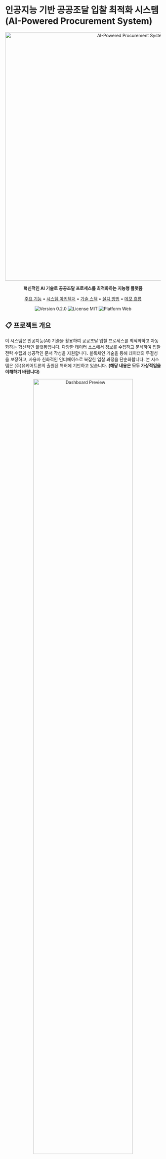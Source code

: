 # 인공지능 기반 공공조달 입찰 최적화 시스템 (AI-Powered Procurement System)

<div align="center">
  <img src="public/assets/aips-banner.svg" alt="AI-Powered Procurement System" width="800px">
  
  <p align="center">
    <b>혁신적인 AI 기술로 공공조달 프로세스를 최적화하는 지능형 플랫폼</b>
  </p>
  
  <p align="center">
    <a href="#주요-기능">주요 기능</a> •
    <a href="#시스템-아키텍처">시스템 아키텍처</a> •
    <a href="#기술-스택">기술 스택</a> •
    <a href="#설치-방법">설치 방법</a> •
    <a href="#데모-흐름">데모 흐름</a>
  </p>
  
  <p align="center">
    <img src="https://img.shields.io/badge/version-0.2.0-blue" alt="Version 0.2.0">
    <img src="https://img.shields.io/badge/license-MIT-green" alt="License MIT">
    <img src="https://img.shields.io/badge/platform-web-lightgrey" alt="Platform Web">
  </p>
</div>

## 📋 프로젝트 개요

이 시스템은 인공지능(AI) 기술을 활용하여 공공조달 입찰 프로세스를 최적화하고 자동화하는 혁신적인 플랫폼입니다. 다양한 데이터 소스에서 정보를 수집하고 분석하여 입찰 전략 수립과 성공적인 문서 작성을 지원합니다. 블록체인 기술을 통해 데이터의 무결성을 보장하고, 사용자 친화적인 인터페이스로 복잡한 입찰 과정을 단순화합니다. 본 시스템은 (주)유케어트론의 출원된 특허에 기반하고 있습니다. **(해당 내용은 모두 가상적임을 이해하기 바랍니다)**

<div align="center">
  <img src="public/assets/dashboard-preview.svg" alt="Dashboard Preview" width="80%">
</div>

## ✨ 주요 기능

### 🔍 데이터 수집 및 분석
- SAM.gov와 같은 다양한 공공조달 플랫폼에서 실시간 데이터 수집
- 빅데이터 분석을 통한 시장 동향 및 경쟁 정보 파악
- 과거 입찰 데이터를 통한 성공 패턴 식별

### 🤖 AI 기반 문서 자동화
- NLP 기술을 활용한 RFP(Request for Proposal) 문서 자동 분석
- 맞춤형 입찰 제안서 자동 생성
- 다국어 지원 및 현지화 기능

### 📊 예측 분석 및 의사결정 지원
- 머신러닝 모델을 활용한 낙찰 확률 예측
- 최적 입찰가 추천 및 경쟁 전략 제안
- 시각화 도구를 통한 직관적인 데이터 해석

### 🔗 블록체인 기술 적용
- 입찰 과정의 투명성 및 무결성 보장
- 스마트 계약을 통한 자동화된 프로세스
- 안전한 데이터 관리 및 접근 제어

### 👥 협업 도구
- 실시간 문서 공동 편집 기능
- 팀 간 효율적인 커뮤니케이션 지원
- AI 챗봇을 통한 24/7 지원 서비스

## 🏗️ 시스템 아키텍처

이 시스템은 다음과 같은 주요 모듈로 구성되어 있습니다:

<div align="center">
  <img src="public/assets/architecture.svg" alt="System Architecture" width="80%">
</div>

1. **데이터 수집 모듈** - 다양한 소스에서 데이터를 수집하고 전처리합니다.
2. **AI 분석 모듈** - 수집된 데이터를 분석하고 예측 모델을 구축합니다.
3. **자동화 및 최적화 솔루션** - 입찰 문서 생성 및 프로세스 최적화를 수행합니다.
4. **사용자 인터페이스** - 직관적인 대시보드와 시각화 도구를 제공합니다.
5. **블록체인 레이어** - 데이터의 무결성과 투명성을 보장합니다.
6. **보안 모듈** - 데이터 암호화 및 접근 제어를 관리합니다.

## 🛠️ 기술 스택

### 프론트엔드
- React.js
- Redux
- Material-UI
- D3.js (데이터 시각화)

### 백엔드
- Node.js
- Express
- GraphQL
- MongoDB (메타데이터 저장)
- Redis (캐싱)

### AI 및 머신러닝
- TensorFlow/PyTorch
- OpenAI API
- BERT (자연어 처리)
- XGBoost (예측 모델링)

### 블록체인
- Hyperledger Fabric
- 스마트 계약 (Solidity)

### 클라우드 및 배포
- Docker
- Kubernetes
- AWS/Azure

## 🚀 설치 방법

### 사전 요구사항
- Node.js 16.x 이상
- MongoDB
- Redis
- Docker & Docker Compose

### 로컬 개발 환경 설정

```bash
# 저장소 클론
git clone https://github.com/JJshome/ai-procurement-system.git
cd ai-procurement-system

# 의존성 설치
npm install

# 환경 변수 설정
cp .env.example .env
# .env 파일을 편집하여 필요한 API 키와 설정 추가

# 개발 서버 실행
npm run dev
```

### Docker를 이용한 배포

```bash
# Docker 이미지 빌드
docker-compose build

# 컨테이너 실행
docker-compose up -d
```

## 📱 데모 흐름

본 시스템의 데모는, 공공조달 입찰에 참여하려는 기업이 RFP(Request for Proposal) 문서를 업로드하고, AI를 활용하여 자동으로 분석하고 입찰 문서를 생성하는 전체 프로세스를 시연합니다.

<div align="center">
  <img src="public/assets/demo-preview.svg" alt="Demo Preview" width="80%">
</div>

### 1. RFP 문서 업로드
   - 사용자가 RFP 문서를 업로드하여 분석 프로세스 시작
   - 다양한 형식(PDF, DOCX, TXT)의 파일 지원
   - 드래그 앤 드롭 인터페이스 제공

### 2. AI 분석 과정
   - 문서 텍스트 추출 → 자연어 처리 분석 → 요구사항 식별 → 메타데이터 추출 → 분류 및 우선순위 지정 → 요약 및 결과 생성
   - 각 단계별 진행 상황을 시각적으로 표시
   - 실시간 분석 결과 미리보기 제공

### 3. 요구사항 검토 및 수정
   - 분석된 요구사항을 사용자가 검토하고 필요시 수정
   - 요구사항의 우선순위와 카테고리 조정 가능
   - 추출되지 않은 요구사항 수동 추가 기능

### 4. 문서 생성
   - AI가 요구사항을 기반으로 맞춤형 입찰 제안서 자동 생성
   - 문서 구성 및 섹션 커스터마이징 기능
   - 회사 정보와 과거 실적 자동 통합

### 5. 최종 검토 및 제출
   - 생성된 문서의 최종 검토 및 체크리스트 확인
   - 요구사항 충족 여부 검증
   - 완성된 문서 제출 및 상태 추적

이 완전한 데모 흐름을 통해 사용자는 인공지능이 공공조달 입찰 과정을 어떻게 최적화하고 효율화할 수 있는지 직접 체험할 수 있습니다.

## 📝 문서 유형

입찰 프로세스에서 지원하는 문서 유형은 다음과 같습니다:

1. **RFP (Request for Proposal)**
   - 입찰 요구사항 및 조건을 상세히 기술한 문서
   - AI가 자동으로 분석하여 주요 요구사항 추출

2. **제안서 (Proposal)**
   - 입찰 요구사항에 대한 상세한 솔루션을 제시하는 문서
   - 회사 정보, 기술 사양, 접근 방법, 가격 제안 등 포함

3. **요구사항 분석 보고서**
   - 추출된 요구사항의 분류 및 우선순위 평가
   - 성공적인 입찰을 위한 전략적 평가 제공

4. **예상 비용 산출서**
   - AI가 해당 프로젝트에 대한 비용 추정 제공
   - 시장 가격과 경쟁사 분석을 통한 경쟁력 있는 가격 제안

5. **프로젝트 실행 계획서**
   - 제안된 솔루션의 구현 방법과 일정 계획
   - 마일스톤, 실행 조직, 위험 관리 전략 구체화

## 🌟 설치 요구사항

- **프론트엔드**: 최신 모던 웹 브라우저 (Chrome, Firefox, Safari, Edge)
- **백엔드**: Node.js 16+, MongoDB 4.4+, Redis 6+
- **API 연동**: OpenAI API 키, SAM.gov API 인증 정보
- **블록체인**: Hyperledger Fabric 2.2+ 네트워크
- **스토리지**: 최소 10GB 디스크 공간

## 🛠️ 새로운 기능 (v0.2.0)

- **완전한 데모 흐름 구현**: 요구사항 검토, 문서 생성, 최종 검토 페이지 추가
- **일관된 UI/UX 개선**: 사용자 경험 메트릭스에 기반한 인터페이스 개선
- **엔터프라이즈 기능 강화**: 다중 사용자 지원 및 협업 기능 개선
- **새로운 AI 모델 적용**: Larege Language Model 기반 분석 및 문서 생성 성능 향상
- **표참조 분석 기능**: 표 기반 정보 추출 및 분석 기능 추가